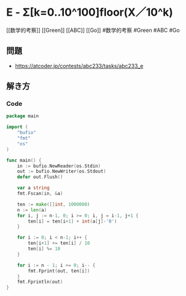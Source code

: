 # E - Σ[k=0..10^100]floor(X／10^k)
[[数学的考察]] [[Green]] [[ABC]] [[Go]]
#数学的考察 #Green #ABC #Go 

## 問題
- https://atcoder.jp/contests/abc233/tasks/abc233_e

## 解き方
### Code
```go
package main

import (
	"bufio"
	"fmt"
	"os"
)

func main() {
	in := bufio.NewReader(os.Stdin)
	out := bufio.NewWriter(os.Stdout)
	defer out.Flush()

	var a string
	fmt.Fscan(in, &a)

	ten := make([]int, 1000000)
	n := len(a)
	for i, j := n-1, 0; i >= 0; i, j = i-1, j+1 {
		ten[i] = ten[i+1] + int(a[j]-'0')
	}

	for i := 0; i < n-1; i++ {
		ten[i+1] += ten[i] / 10
		ten[i] %= 10
	}

	for i := n - 1; i >= 0; i-- {
		fmt.Fprint(out, ten[i])
	}
	fmt.Fprintln(out)
}
```